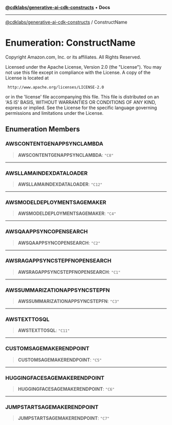 [**@cdklabs/generative-ai-cdk-constructs**](../README.md) • **Docs**

***

[@cdklabs/generative-ai-cdk-constructs](../README.md) / ConstructName

# Enumeration: ConstructName

Copyright Amazon.com, Inc. or its affiliates. All Rights Reserved.

 Licensed under the Apache License, Version 2.0 (the "License"). You may not use this file except in compliance
 with the License. A copy of the License is located at

     http://www.apache.org/licenses/LICENSE-2.0

 or in the 'license' file accompanying this file. This file is distributed on an 'AS IS' BASIS, WITHOUT WARRANTIES
 OR CONDITIONS OF ANY KIND, express or implied. See the License for the specific language governing permissions
 and limitations under the License.

## Enumeration Members

### AWSCONTENTGENAPPSYNCLAMBDA

> **AWSCONTENTGENAPPSYNCLAMBDA**: `"C8"`

***

### AWSLLAMAINDEXDATALOADER

> **AWSLLAMAINDEXDATALOADER**: `"C12"`

***

### AWSMODELDEPLOYMENTSAGEMAKER

> **AWSMODELDEPLOYMENTSAGEMAKER**: `"C4"`

***

### AWSQAAPPSYNCOPENSEARCH

> **AWSQAAPPSYNCOPENSEARCH**: `"C2"`

***

### AWSRAGAPPSYNCSTEPFNOPENSEARCH

> **AWSRAGAPPSYNCSTEPFNOPENSEARCH**: `"C1"`

***

### AWSSUMMARIZATIONAPPSYNCSTEPFN

> **AWSSUMMARIZATIONAPPSYNCSTEPFN**: `"C3"`

***

### AWSTEXTTOSQL

> **AWSTEXTTOSQL**: `"C11"`

***

### CUSTOMSAGEMAKERENDPOINT

> **CUSTOMSAGEMAKERENDPOINT**: `"C5"`

***

### HUGGINGFACESAGEMAKERENDPOINT

> **HUGGINGFACESAGEMAKERENDPOINT**: `"C6"`

***

### JUMPSTARTSAGEMAKERENDPOINT

> **JUMPSTARTSAGEMAKERENDPOINT**: `"C7"`
